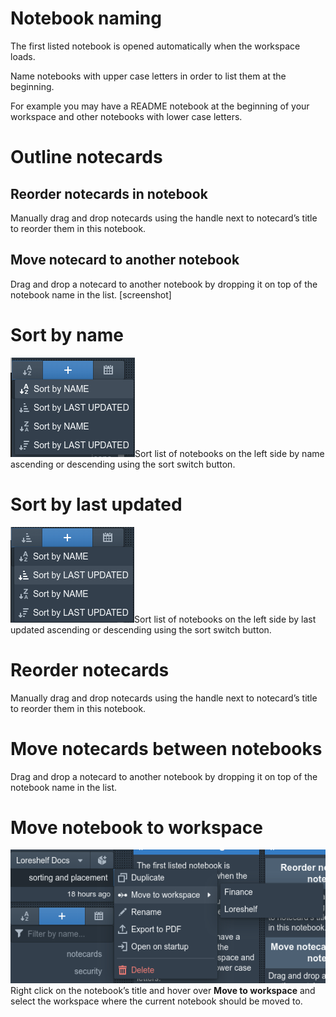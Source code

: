 # Notebook naming

The first listed notebook is opened automatically when the workspace loads.

Name notebooks with upper case letters in order to list them at the beginning.

For example you may have a README notebook at the beginning of your workspace and other notebooks with lower case letters.

# Outline notecards

## Reorder notecards in notebook

Manually drag and drop notecards using the handle next to notecard’s title to reorder them in this notebook.

## Move notecard to another notebook

Drag and drop a notecard to another notebook by dropping it on top of the notebook name in the list. \[screenshot\]

# Sort by name

![Sort by name.png](../Loreshelf%20Docs/img/Sort%20by%20name.png)Sort list of notebooks on the left side by name ascending or descending using the sort switch button.

# Sort by last updated

![Sort by last updated.png](../Loreshelf%20Docs/img/Sort%20by%20last%20updated.png)Sort list of notebooks on the left side by last updated ascending or descending using the sort switch button.

# Reorder notecards

Manually drag and drop notecards using the handle next to notecard’s title to reorder them in this notebook.

# Move notecards between notebooks

Drag and drop a notecard to another notebook by dropping it on top of the notebook name in the list.

# Move notebook to workspace

![Move notebook to workspace.png](../Loreshelf%20Docs/img/Move%20notebook%20to%20workspace.png)Right click on the notebook’s title and hover over **Move to workspace** and select the workspace where the current notebook should be moved to.
